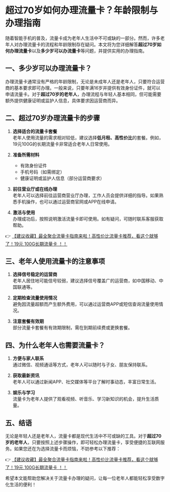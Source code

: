 # 超过70岁如何办理流量卡？年龄限制与办理指南

随着智能手机的普及，流量卡成为老年人生活中不可或缺的一部分。然而，许多老年人对办理流量卡的流程和年龄限制存在疑问。本文将为您详细解答**超过70岁如何办理流量卡**以及**多少岁可以办流量卡**等问题，并提供实用的办理指南。

## 一、多少岁可以办理流量卡？

办理流量卡通常没有严格的年龄限制，无论是未成年人还是老年人，只要符合运营商的基本要求即可办理。一般来说，只要年满16岁并提供有效身份证件，就可以申请流量卡。对于**超过70岁的老年人**，办理流程与年轻人基本相同，但可能需要额外提供健康证明或监护人信息，具体要求因运营商而异。

## 二、超过70岁办理流量卡的步骤

1. **选择适合的流量卡套餐**  
   老年人使用流量的需求相对较低，建议选择**低月租、高性价比**的套餐。例如，19元100G的长期流量卡非常适合老年人日常使用。

2. **准备所需材料**  
   - 有效身份证件  
   - 手机号码（如需绑定）  
   - 健康证明或监护人信息（部分运营商要求）

3. **前往营业厅或在线办理**  
   老年人可以选择前往运营商营业厅办理，工作人员会提供详细的指导。如果熟悉手机操作，也可以通过运营商官网或APP在线申请。

4. **激活与使用**  
   办理成功后，按照说明激活流量卡即可使用。如有疑问，可随时联系客服获取帮助。

👉 [【建议收藏】最全聚合流量卡指南来啦！高性价比流量卡推荐，看这个就够了！19元 100G长期流量卡 ！！](https://bit.ly/Liuliangka)

## 三、老年人使用流量卡的注意事项

1. **选择信号稳定的运营商**  
   老年人居住地可能信号较弱，建议选择信号覆盖广的运营商，如中国移动、中国联通等。

2. **定期检查流量使用情况**  
   避免因流量超额而产生额外费用，可以通过运营商APP或短信查询流量使用情况。

3. **注意套餐有效期**  
   部分流量卡套餐有有效期限制，需在到期前续费或更换套餐。

## 四、为什么老年人也需要流量卡？

1. **方便与家人联系**  
   通过微信、视频通话等方式，老年人可以随时与子女、朋友保持联系。

2. **获取最新资讯**  
   老年人可以通过新闻APP、社交媒体等平台了解时事动态，丰富日常生活。

3. **娱乐与学习**  
   流量卡为老年人提供了观看视频、听音乐、学习新知识的机会，提升生活质量。

## 五、结语

无论是年轻人还是老年人，流量卡都是现代生活中不可或缺的工具。对于**超过70岁的老年人**，只要按照上述步骤操作，即可轻松办理流量卡，享受便捷的互联网服务。如果您还在为选择流量卡而烦恼，不妨参考以下推荐：

👉 [【建议收藏】最全聚合流量卡指南来啦！高性价比流量卡推荐，看这个就够了！19元 100G长期流量卡 ！！](https://bit.ly/Liuliangka)

希望本文能帮助您解决关于流量卡办理的疑问，让每一位老年人都能轻松享受数字化生活的便利！